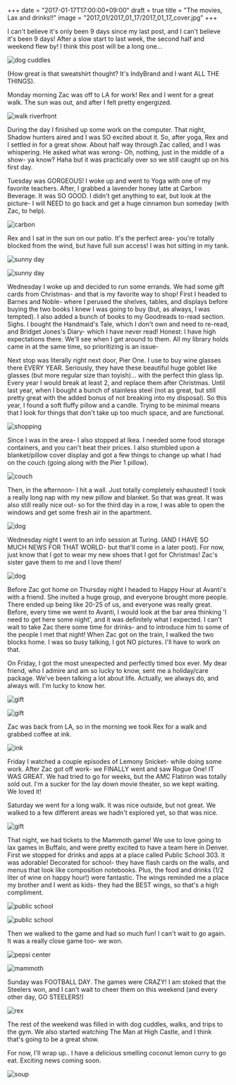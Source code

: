 +++
date = "2017-01-17T17:00:00+09:00"
draft = true
title = "The movies, Lax and drinks!!"
image = "2017_01/2017_01_17/2017_01_17_cover.jpg"
+++

I can't believe it's only been 9 days since my last post, and I can't believe it's been 9 days! After a slow start to last week, the second half and weekend flew by! I think this post will be a long one...

![dog cuddles](/images/2017_01/2017_01_17/2017_01_17_indy.jpg)

(How great is that sweatshirt thought? It's IndyBrand and I want ALL THE THINGS).

Monday morning Zac was off to LA for work! Rex and I went for a great walk. The sun was out, and after I felt pretty engergized.

![walk riverfront](/images/2017_01/2017_01_17/2017_01_17_riverfront.jpg)

During the day I finished up some work on the computer. That night, Shadow hunters aired and I was SO excited about it. So, after yoga, Rex and I settled in for a great show. About half way through Zac called, and I was whispering. He asked what was wrong- Oh, nothing, just in the middle of a show- ya know? Haha but it was practically over so we still caught up on his first day.

Tuesday was GORGEOUS! I woke up and went to Yoga with one of my favorite teachers. After, I grabbed a lavender honey latte at Carbon Beverage. It was SO GOOD. I didn't get anything to eat, but look at the picture- I will NEED to go back and get a huge cinnamon bun someday (with Zac, to help).

![carbon](/images/2017_01/2017_01_17/2017_01_17_carbon.jpg)

Rex and I sat in the sun on our patio. It's the perfect area- you're totally blocked from the wind, but have full sun access! I was hot sitting in my tank.

![sunny day](/images/2017_01/2017_01_17/2017_01_17_out1.jpg)

![sunny day](/images/2017_01/2017_01_17/2017_01_17_out2.jpg)

Wednesday I woke up and decided to run some errands. We had some gift cards from Christmas- and that is my favorite way to shop! First I headed to Barnes and Noble- where I perused the shelves, tables, and displays before buying the two books I knew I was going to buy (but, as always, I was tempted). I also added a bunch of books to my Goodreads to-read section. Sighs. I bought the Handmaid's Tale, which I don't own and need to re-read, and Bridget Jones's Diary- which I have never read! Honest: I have high expectations there. We'll see when I get around to them. All my library holds came in at the same time, so prioritizing is an issue-

Next stop was literally right next door, Pier One. I use to buy wine glasses there EVERY YEAR. Seriously, they have these beautiful huge goblet like glasses (but more regular size than toyish)... with the perfect thin glass lip. Every year I would break at least 2, and replace them after Christmas. Until last year, when I bought a bunch of stainless steel (not as great, but still pretty great with the added bonus of not breaking into my disposal).  So this year, I found a soft fluffy pillow and a candle. Trying to be minimal means that I look for things that don't take up too much space, and are functional.

![shopping](/images/2017_01/2017_01_17/2017_01_17_shopping.jpg)

Since I was in the area- I also stopped at Ikea. I needed some food storage containers, and you can't beat their prices. I also stumbled upon a blanket/pillow cover display and got a few things to change up what I had on the couch (going along with the Pier 1 pillow).

![couch](/images/2017_01/2017_01_17/2017_01_17_couch.jpg)

Then, in the afternoon- I hit a wall. Just totally completely exhausted! I took a really long nap with my new pillow and blanket. So that was great. It was also still really nice out- so for the third day in a row, I was able to open the windows and get some fresh air in the apartment.

![dog](/images/2017_01/2017_01_17/2017_01_17_window.jpg)

Wednesday night I went to an info session at Turing. (AND I HAVE SO MUCH NEWS FOR THAT WORLD- but that'll come in a later post). For now, just know that I got to wear my new shoes that I got for Christmas! Zac's sister gave them to me and I love them!

![dog](/images/2017_01/2017_01_17/2017_01_17_shoes.jpg)

Before Zac got home on Thursday night I headed to Happy Hour at Avanti's with a friend. She invited a huge group, and everyone brought more people. There ended up being like 20-25 of us, and everyone was really great. Before, every time we went to Avanti, I would look at the bar area thinking 'I need to get here some night', and it was definitely what I expected. I can't wait to take Zac there some time for drinks- and to introduce him to some of the people I met that night!  When Zac got on the train, I walked the two blocks home. I was so busy talking, I got NO pictures. I'll have to work on that.

On Friday, I got the most unexpected and perfectly timed box ever. My dear friend, who I admire and am so lucky to know, sent me a holiday/care package. We've been talking a lot about life. Actually, we always do, and always will. I'm lucky to know her.

![gift](/images/2017_01/2017_01_17/2017_01_17_gift1.jpg)

![gift](/images/2017_01/2017_01_17/2017_01_17_gift2.jpg)

Zac was back from LA, so in the morning we took Rex for a walk and grabbed coffee at ink.

![ink](/images/2017_01/2017_01_17/2017_01_17_ink.jpg)

Friday I watched a couple episodes of Lemony Snicket- while doing some work. After Zac got off work- we FINALLY went and saw Rogue One! IT WAS GREAT. We had tried to go for weeks, but the AMC Flatiron was totally sold out. I'm a sucker for the lay down movie theater, so we kept waiting. We loved it!

Saturday we went for a long walk. It was nice outside, but not great. We walked to a few different areas we hadn't explored yet, so that was nice.

![gift](/images/2017_01/2017_01_17/2017_01_17_train.jpg)

That night, we had tickets to the Mammoth game! We use to love going to lax games in Buffalo, and were pretty excited to have a team here in Denver. First we stopped for drinks and apps at a place called Public School 303. It was adorable! Decorated for school- they have flash cards on the walls, and menus that look like composition notebooks. Plus, the food and drinks (1/2 liter of wine on happy hour!) were fantastic. The wings reminded me a place my brother and I went as kids- they had the BEST wings, so that's a high compliment.

![public school](/images/2017_01/2017_01_17/2017_01_17_ps303.jpg)

![public school](/images/2017_01/2017_01_17/2017_01_17_ps3032.jpg)

Then we walked to the game and had so much fun! I can't wait to go again. It was a really close game too- we won.

![pepsi center](/images/2017_01/2017_01_17/2017_01_17_pc.jpg)

![mammoth](/images/2017_01/2017_01_17/2017_01_17_lax.jpg)

Sunday was FOOTBALL DAY. The games were CRAZY! I am stoked that the Steelers won, and I can't wait to cheer them on this weekend (and every other day, GO STEELERS!)

![rex](/images/2017_01/2017_01_17/2017_01_17_dog_nap.jpg)

The rest of the weekend was filled in with dog cuddles, walks, and trips to the gym. We also started watching The Man at High Castle, and I think that's going to be a great show.

For now, I'll wrap up.. I have a delicious smelling coconut lemon curry to go eat. Exciting news coming soon.

![soup](/images/2017_01/2017_01_17/2017_01_17_lcsoup.jpg)
